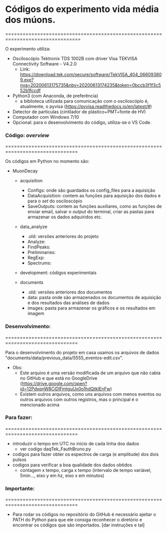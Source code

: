 # Códigos do experimento vida média dos múons.
================================================================================
  
O experimento utiliza:
 - Osciloscópio Tektronix TDS 1002B com driver Visa TEKVISA Connectivity Software - V4.2.0
	- Link: https://download.tek.com/secure/software/TekVISA_404_066093809.exe?nva=20200613175735&nbv=20200613174235&token=0bccb3f1f3c552b1fccdf
 - Python3 (com Anaconda, de preferência)
 	- a biblioteca utilizada para comunicação com o osciloscópio é, atualmente, o pyvisa (https://pyvisa.readthedocs.io/en/latest/#)
 - Detector de particulas (cintilador de plástico+PMT+fonte de HV)
 - Computador com Windows 7/10 
 - Opcional: para o desenvolvimento do código, utiliza-se o VS Code. 


### Código: _overview_ 
===============================================================================

Os códigos em Python no momento são:

- MuonDecay
	 - acquisition
		- Configs: onde são guardados os config_files para a aquisição
		- DataAcquisition: contem as funções para aquisição dos dados e para o _set_ do osciloscópio
		- SaveOutputs: contem as funções auxiliares, como as funções de enviar email, salvar o _output_ do terminal, criar as pastas para armazenar os dados adquiridos etc.

	 - data_analyze
		- .old: versões anteriores do projeto
		- Analyze: 
		- FindPeaks:   
		- Preliminaries: 
		- RegExp: 
		- Spectrums: 

	 - development: códigos experimentais	

	 - documents
		- .old: versões anteriores dos documentos
		- data: pasta onde são armazenados os documentos de aquisição e dos resultados das análises de dados
		- images: pasta para armazenar os gráficos e os resultados em imagem



### Desenvolvimento:
===============================================================================

Para o desenvolvimento do projeto em casa usamos os arquivos de dados "documents/data/previous_data/5555_eventos-edit.csv".
 - Obs:
 	- Este arquivo é uma versão modificada de um arquivo que não cabia no GitHub e que está no GoogleDrive (https://drive.google.com/open?id=12PdxqnW8CiDlFmtguUx0o1hdQtklEnFw)
 	- Existem outros arquivos, como uns arquivos com menos eventos ou outros arquivos com outros registros, mas o principal é o mencionado acima
 

	 
### Para fazer:
===============================================================================
 - introduzir o tempo em UTC no início de cada linha dos dados
 	- ver codigo daqTek_FauthBruno.py
 - codigos para fazer obter os espectros de carga (e amplitude) dos dois pulsos 
 - codigos para verificar a boa qualidade dos dados obtidos
	- contagem x tempo,  carga x tempo (intervalo de tempo variável, 5min..., eixo y em hz, eixo x em minutos)


### Importante:
===============================================================================
 - Para rodar os códigos no repositório do GitHub é necessário ajeitar o PATH do Python para que ele consiga reconhecer o diretório e encontrar os códigos que são importados.
 [dar instruções e tal]
